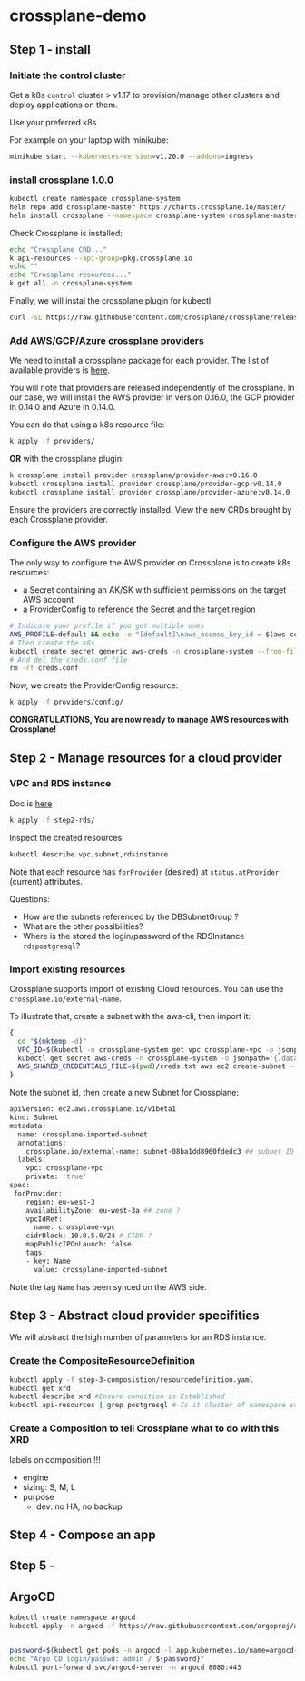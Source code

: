 # crossplane-demo

## Step 1 - install

### Initiate the control cluster


Get a k8s `control` cluster > v1.17 to provision/manage other clusters and deploy applications on them.

Use your preferred k8s 

For example on your laptop with minikube:

```sh
minikube start --kubernetes-version=v1.20.0 --addons=ingress
```

### install crossplane 1.0.0

```sh
kubectl create namespace crossplane-system
helm repo add crossplane-master https://charts.crossplane.io/master/
helm install crossplane --namespace crossplane-system crossplane-master/crossplane --version 1.0.0 
```

Check Crossplane is installed:
```sh
echo "Crossplane CRD..."
k api-resources --api-group=pkg.crossplane.io
echo ""
echo "Crossplane resources..."
k get all -n crossplane-system
```

Finally, we will instal the crossplane plugin for kubectl
```sh
curl -sL https://raw.githubusercontent.com/crossplane/crossplane/release-1.0/install.sh | sh
```

### Add AWS/GCP/Azure crossplane providers

We need to install a crossplane package for each provider. The list of available providers is [here](https://crossplane.io/docs/v1.0/api-docs/overview.html#api-documentation).

You will note that providers are released independently of the crossplane. In our case, we will install the AWS provider in version 0.16.0, the GCP provider in 0.14.0 and Azure in 0.14.0.

You can do that using a k8s resource file:
```sh
k apply -f providers/
````
**OR**
with the crossplane plugin:
```sh
k crossplane install provider crossplane/provider-aws:v0.16.0
kubectl crossplane install provider crossplane/provider-gcp:v0.14.0
kubectl crossplane install provider crossplane/provider-azure:v0.14.0
```

Ensure the providers are correctly installed.
View the new CRDs brought by each Crossplane provider.

### Configure the AWS provider

The only way to configure the AWS provider on Crossplane is to create k8s resources:
* a Secret containing an AK/SK with sufficient permissions on the target AWS account
* a ProviderConfig to reference the Secret and the target region 

```sh
# Indicate your profile if you get multiple ones
AWS_PROFILE=default && echo -e "[default]\naws_access_key_id = $(aws configure get aws_access_key_id --profile $AWS_PROFILE)\naws_secret_access_key = $(aws configure get aws_secret_access_key --profile $AWS_PROFILE)" > creds.conf
# Then create the k8s
kubectl create secret generic aws-creds -n crossplane-system --from-file=key=./creds.conf
# And del the creds.conf file
rm -rf creds.conf
```

Now, we create the ProviderConfig resource:
```sh
k apply -f providers/config/
```

**CONGRATULATIONS, You are now ready to manage AWS resources with Crossplane!**

## Step 2 - Manage resources for a cloud provider

### VPC and RDS instance

Doc is [here](https://doc.crds.dev/github.com/crossplane/provider-aws/database.aws.crossplane.io/RDSInstance/v1beta1@v0.16.0)

```sh
k apply -f step2-rds/
```

Inspect the created resources:
```sh
kubectl describe vpc,subnet,rdsinstance
```

Note that each resource has `forProvider` (desired) at `status.atProvider` (current) attributes.

Questions:
* How are the subnets referenced by the DBSubnetGroup ?
* What are the other possibilities?
* Where is the stored the login/password of the RDSInstance `rdspostgresql`?

### Import existing resources

Crossplane supports import of existing Cloud resources.
You can use the `crossplane.io/external-name`.

To illustrate that, create a subnet with the aws-cli, then import it:
```sh
{
  cd "$(mktemp -d)"
  VPC_ID=$(kubectl -n crossplane-system get vpc crossplane-vpc -o jsonpath='{.metadata.annotations.crossplane\.io/external-name}')
  kubectl get secret aws-creds -n crossplane-system -o jsonpath='{.data.key}' | base64 -d > creds.txt
  AWS_SHARED_CREDENTIALS_FILE=$(pwd)/creds.txt aws ec2 create-subnet --cidr-block 10.0.5.0/24 --vpc-id "${VPC_ID}" --region eu-west-3
}
```

Note the subnet id, then create a new Subnet for Crossplane:

```sh
apiVersion: ec2.aws.crossplane.io/v1beta1
kind: Subnet
metadata:
  name: crossplane-imported-subnet
  annotations:
    crossplane.io/external-name: subnet-08ba1dd8960fdedc3 ## subnet ID ??
  labels:
    vpc: crossplane-vpc
    private: 'true'
spec:
 forProvider:
    region: eu-west-3
    availabilityZone: eu-west-3a ## zone ?
    vpcIdRef:
      name: crossplane-vpc
    cidrBlock: 10.0.5.0/24 # CIDR ?
    mapPublicIPOnLaunch: false
    tags:
    - key: Name
      value: crossplane-imported-subnet
```

Note the tag `Name` has been synced on the AWS side.
## Step 3 - Abstract cloud provider specifities

We will abstract the high number of parameters for an RDS instance.

### Create the CompositeResourceDefinition

```sh
kubectl apply -f step-3-composistion/resourcedefinition.yaml
kubectl get xrd
kubectl describe xrd #Ensure condition is Established
kubectl api-resources | grep postgresql # Is it cluster of namespace scoped ?
```

### Create a Composition to tell Crossplane what to do with this XRD

labels on composition !!!


* engine
* sizing: S, M, L
* purpose
  * dev: no HA, no backup
  <!-- * prod: HA, backup -->


## Step 4 - Compose an app

## Step 5 - 

## ArgoCD

```sh
kubectl create namespace argocd
kubectl apply -n argocd -f https://raw.githubusercontent.com/argoproj/argo-cd/stable/manifests/install.yaml


password=$(kubectl get pods -n argocd -l app.kubernetes.io/name=argocd-server -o name | cut -d'/' -f 2)
echo "Argo CD login/passwd: admin / ${password}"
kubectl port-forward svc/argocd-server -n argocd 8080:443
```
